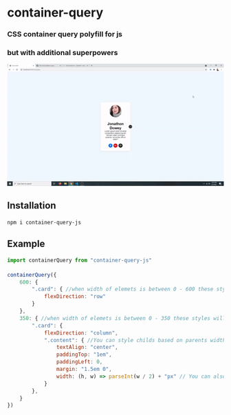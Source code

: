 # container-query
### CSS container query polyfill for js
### but with additional superpowers

![demo](preview.gif)

## Installation
```npm i container-query-js```

## Example
```js
import containerQuery from "container-query-js"

containerQuery({
    600: {
        ".card": { //when width of elemets is between 0 - 600 these styles will be applies
            flexDirection: "row"
        }
    },
    350: { //when width of elemets is between 0 - 350 these styles will be applies
        ".card": {
            flexDirection: "column",
            ".content": { //You can style childs based on parents width
                textAlign: "center",
                paddingTop: "1em",
                paddingLeft: 0,
                margin: "1.5em 0",
                width: (h, w) => parseInt(w / 2) + "px" // You can also use functions, it will receive height and width on current element
            }
        },
    }
})
```